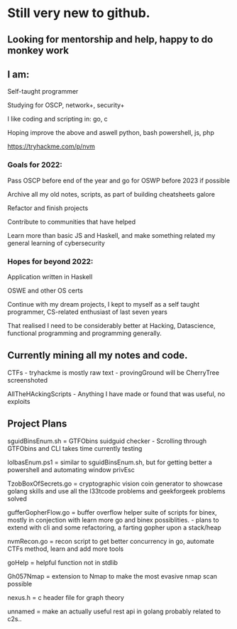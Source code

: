 # Still very new to github. 

## Looking for mentorship and help, happy to do monkey work

## I am:
Self-taught programmer

Studying for OSCP, network+, security+

I like coding and scripting in: go, c

Hoping improve the above and aswell python, bash powershell, js, php

https://tryhackme.com/p/nvm

### Goals for 2022:
Pass OSCP before end of the year and go for OSWP before 2023 if possible

Archive all my old notes, scripts, as part of building cheatsheets galore

Refactor and finish projects

Contribute to communities that have helped

Learn more than basic JS and Haskell, and make something related my general learning of cybersecurity 

### Hopes for beyond 2022:
Application written in Haskell

OSWE and other OS certs

Continue with my dream projects, I kept to myself as a self taught programmer, CS-related enthusiast of last seven years

That realised I need to be considerably better at Hacking, Datascience, functional programming and programming generally.

## Currently mining all my notes and code.

CTFs - tryhackme is mostly raw text 
     - provingGround will be CherryTree screenshoted

AllTheHAckingScripts - Anything I have made or found that was useful, no exploits  


## Project Plans

sguidBinsEnum.sh    = GTFObins suidguid checker - Scrolling through GTFObins and CLI  takes time currently testing 

lolbasEnum.ps1      = similar to sguidBinsEnum.sh, but for getting better a powershell and automating window privEsc

TzobBoxOfSecrets.go    = cryptographic vision coin generator to showcase golang skills and use all the l33tcode problems and geekforgeek problems solved

gufferGopherFlow.go = buffer overflow helper suite of scripts for binex, mostly in conjection with learn more go and binex possiblities.
                    - plans to extend with cli and some refactoring, a farting gopher upon a stack/heap
                     
nvmRecon.go         = recon script to get better concurrency in go, automate CTFs method, learn and add more tools

goHelp              = helpful function not in stdlib 

Gh057Nmap           = extension to Nmap to make the most evasive nmap scan possible

nexus.h             = c header file for graph theory

unnamed             = make an actually useful rest api in golang probably related to c2s..


